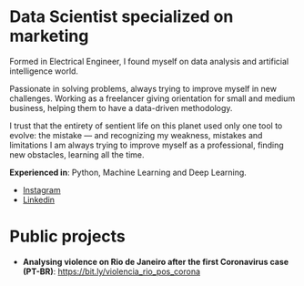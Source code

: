 # Data Scientist specialized on marketing

Formed in Electrical Engineer, I found myself on data analysis and artificial intelligence world.

Passionate in solving problems, always trying to improve myself in new challenges. Working as a freelancer giving orientation for small and medium business, helping them to have a data-driven methodology.

I trust that the entirety of sentient life on this planet used only one tool to evolve: the mistake — and recognizing my weakness, mistakes and limitations I am always trying to improve myself as a professional, finding new obstacles, learning all the time.


**Experienced in**: Python, Machine Learning and Deep Learning.


- [Instagram](https://www.instagram.com/caiommoreno)
- [Linkedin](https://www.linkedin.com/in/caio-m-moreno-293364156/)

# Public projects

- **Analysing violence on Rio de Janeiro after the first Coronavirus case (PT-BR)**: https://bit.ly/violencia_rio_pos_corona
